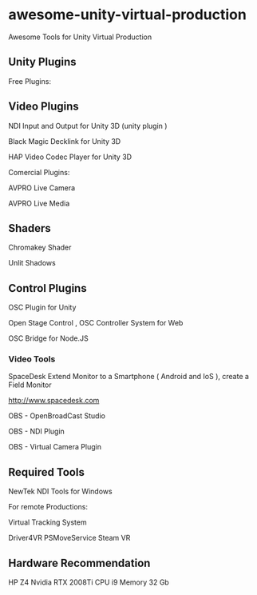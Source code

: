 # awesome-unity-virtual-production

Awesome Tools for Unity Virtual Production

## Unity Plugins ##

Free Plugins:

## Video Plugins ##

NDI Input and Output for Unity 3D (unity plugin )

Black Magic Decklink for Unity 3D

HAP Video Codec Player for Unity 3D

Comercial Plugins:

AVPRO Live Camera

AVPRO Live Media

## Shaders ##

Chromakey Shader

Unlit Shadows

## Control Plugins ##

OSC Plugin for Unity

Open Stage Control , OSC Controller System for Web

OSC Bridge for Node.JS

### Video Tools ###

SpaceDesk Extend Monitor to a Smartphone ( Android and IoS ), create a Field Monitor

http://www.spacedesk.com

OBS - OpenBroadCast Studio

OBS - NDI Plugin

OBS - Virtual Camera Plugin

## Required Tools ##

NewTek NDI Tools for Windows

For remote Productions:

Virtual Tracking System

Driver4VR
PSMoveService
Steam VR

## Hardware Recommendation

HP Z4
Nvidia RTX 2008Ti
CPU i9
Memory 32 Gb

